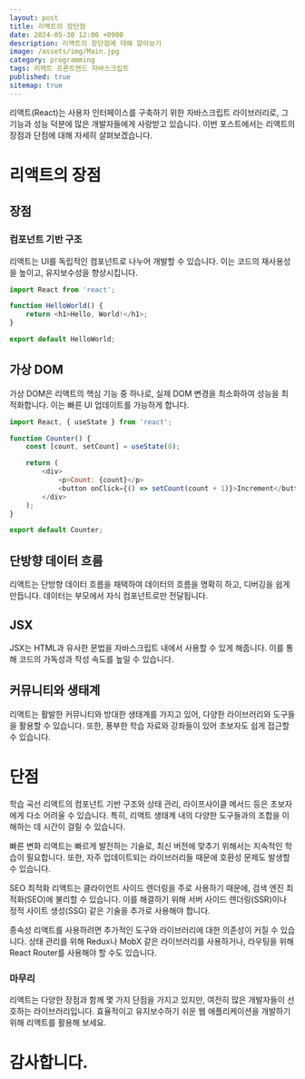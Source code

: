 ```yaml
---
layout: post
title: 리액트의 장단점
date: 2024-05-30 12:00 +0900
description: 리액트의 장단점에 대해 알아보기
image: /assets/img/Main.jpg
category: programming
tags: 리액트 프론트엔드 자바스크립트
published: true
sitemap: true
---
```


리액트(React)는 사용자 인터페이스를 구축하기 위한 자바스크립트 라이브러리로, 그 기능과 성능 덕분에 많은 개발자들에게 사랑받고 있습니다. 이번 포스트에서는 리액트의 장점과 단점에 대해 자세히 살펴보겠습니다.
# 리액트의 장점

## 장점

### 컴포넌트 기반 구조
리액트는 UI를 독립적인 컴포넌트로 나누어 개발할 수 있습니다. 이는 코드의 재사용성을 높이고, 유지보수성을 향상시킵니다.

```javascript
import React from 'react';

function HelloWorld() {
    return <h1>Hello, World!</h1>;
}

export default HelloWorld;
```

## 가상 DOM
가상 DOM은 리액트의 핵심 기능 중 하나로, 실제 DOM 변경을 최소화하여 성능을 최적화합니다. 이는 빠른 UI 업데이트를 가능하게 합니다.
```javascript
import React, { useState } from 'react';

function Counter() {
    const [count, setCount] = useState(0);

    return (
        <div>
            <p>Count: {count}</p>
            <button onClick={() => setCount(count + 1)}>Increment</button>
        </div>
    );
}

export default Counter;
```
## 단방향 데이터 흐름
리액트는 단방향 데이터 흐름을 채택하여 데이터의 흐름을 명확히 하고, 디버깅을 쉽게 만듭니다. 데이터는 부모에서 자식 컴포넌트로만 전달됩니다.

## JSX
JSX는 HTML과 유사한 문법을 자바스크립트 내에서 사용할 수 있게 해줍니다. 이를 통해 코드의 가독성과 작성 속도를 높일 수 있습니다.

## 커뮤니티와 생태계
리액트는 활발한 커뮤니티와 방대한 생태계를 가지고 있어, 다양한 라이브러리와 도구들을 활용할 수 있습니다. 또한, 풍부한 학습 자료와 강좌들이 있어 초보자도 쉽게 접근할 수 있습니다.

# 단점
학습 곡선
리액트의 컴포넌트 기반 구조와 상태 관리, 라이프사이클 메서드 등은 초보자에게 다소 어려울 수 있습니다. 특히, 리액트 생태계 내의 다양한 도구들과의 조합을 이해하는 데 시간이 걸릴 수 있습니다.

빠른 변화
리액트는 빠르게 발전하는 기술로, 최신 버전에 맞추기 위해서는 지속적인 학습이 필요합니다. 또한, 자주 업데이트되는 라이브러리들 때문에 호환성 문제도 발생할 수 있습니다.

SEO 최적화
리액트는 클라이언트 사이드 렌더링을 주로 사용하기 때문에, 검색 엔진 최적화(SEO)에 불리할 수 있습니다. 이를 해결하기 위해 서버 사이드 렌더링(SSR)이나 정적 사이트 생성(SSG) 같은 기술을 추가로 사용해야 합니다.

종속성
리액트를 사용하려면 추가적인 도구와 라이브러리에 대한 의존성이 커질 수 있습니다. 상태 관리를 위해 Redux나 MobX 같은 라이브러리를 사용하거나, 라우팅을 위해 React Router를 사용해야 할 수도 있습니다.


### 마무리
리액트는 다양한 장점과 함께 몇 가지 단점을 가지고 있지만, 여전히 많은 개발자들이 선호하는 라이브러리입니다. 효율적이고 유지보수하기 쉬운 웹 애플리케이션을 개발하기 위해 리액트를 활용해 보세요.


# 감사합니다.

